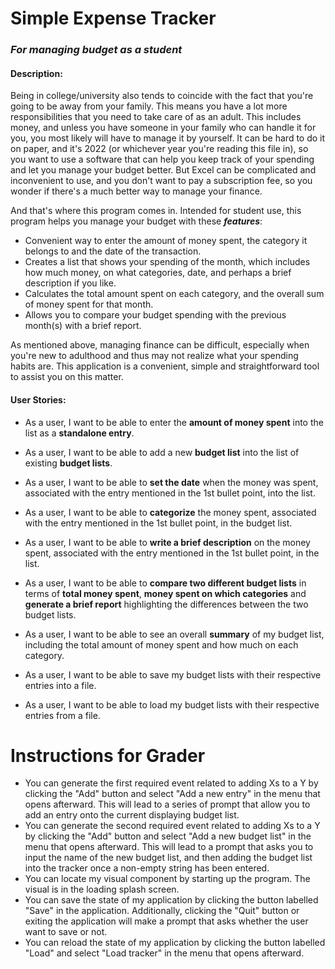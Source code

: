 # Simple Expense Tracker

### *For managing budget as a student*

#### Description:

Being in college/university also tends to coincide with the fact that you're going to be away from your family. This means you have a lot more responsibilities that you need to take care of as an adult.  This includes money, and unless you have someone in your family who can handle it for you, you most likely will have to manage it by yourself. It can be hard to do it on paper, and it's 2022 (or whichever year you're reading this file in), so you want to use a software that can help you keep track of your spending and let you manage your budget better. But Excel can be complicated and inconvenient to use, and you don't want to pay a subscription fee, so you wonder if there's a much better way to manage your finance.

And that's where this program comes in. Intended for student use, this program helps you manage your budget with these ***features***:
- Convenient way to enter the amount of money spent, the category it belongs to and the date of the transaction.
- Creates a list that shows your spending of the month, which includes how much money, on what categories, date, and perhaps a brief description if you like.
- Calculates the total amount spent on each category, and the overall sum of money spent for that month.
- Allows you to compare your budget spending with the previous month(s) with a brief report.

As mentioned above, managing finance can be difficult, especially when you're new to adulthood and thus may not realize what your spending habits are. This application is a convenient, simple and straightforward tool to assist you on this matter.

#### User Stories:
- As a user, I want to be able to enter the **amount of money spent** into the list as a **standalone entry**.
- As a user, I want to be able to add a new **budget list** into the list of existing **budget lists**.
- As a user, I want to be able to **set the date** when the money was spent, associated with the entry mentioned in the 1st bullet point, into the list.
- As a user, I want to be able to **categorize** the money spent, associated with the entry mentioned in the 1st bullet point, in the budget list.
- As a user, I want to be able to **write a brief description** on the money spent, associated with the entry mentioned in the 1st bullet point, in the list.
- As a user, I want to be able to **compare two different budget lists** in terms of **total money spent**, **money spent on which categories** and **generate a brief report** highlighting the differences between the two budget lists.
- As a user, I want to be able to see an overall **summary** of my budget list, including the total amount of money spent and how much on each category.


- As a user, I want to be able to save my budget lists with their respective entries into a file.
- As a user, I want to be able to load my budget lists with their respective entries from a file.

# Instructions for Grader

- You can generate the first required event related to adding Xs to a Y by clicking the "Add" button and select "Add a new entry" in the menu that opens afterward. This will lead to a series of prompt that allow you to add an entry onto the current displaying budget list.
- You can generate the second required event related to adding Xs to a Y by clicking the "Add" button and select "Add a new budget list" in the menu that opens afterward. This will lead to a prompt that asks you to input the name of the new budget list, and then adding the budget list into the tracker once a non-empty string has been entered.
- You can locate my visual component by starting up the program. The visual is in the loading splash screen.
- You can save the state of my application by clicking the button labelled "Save" in the application. Additionally, clicking the "Quit" button or exiting the application will make a prompt that asks whether the user want to save or not.
- You can reload the state of my application by clicking the button labelled "Load" and select "Load tracker" in the menu that opens afterward.